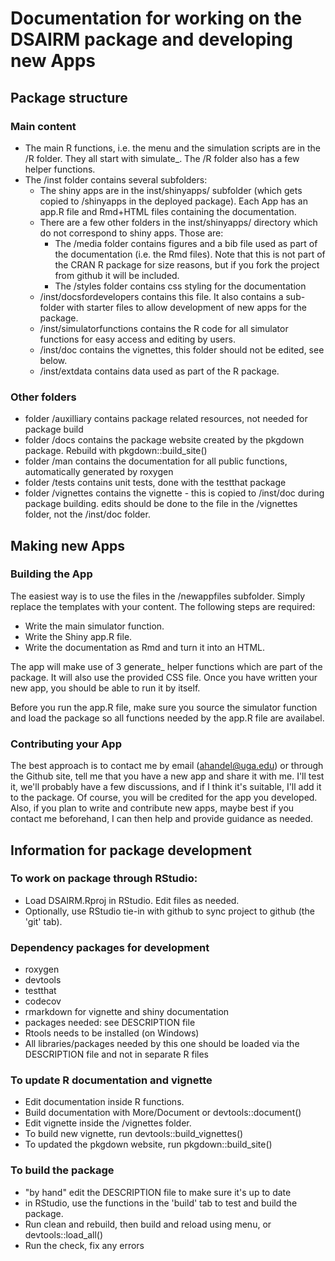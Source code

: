 # Documentation for working on the DSAIRM package and developing new Apps 



## Package structure 

### Main content
* The main R functions, i.e. the menu and the simulation scripts are in the /R folder. They all start with simulate_. The /R folder also has a few helper functions.
* The /inst folder contains several subfolders: 
  * The shiny apps are in the inst/shinyapps/ subfolder (which gets copied to /shinyapps in the deployed package). Each App has an app.R file and Rmd+HTML files containing the documentation.
  * There are a few other folders in the inst/shinyapps/ directory which do not correspond to shiny apps. Those are:
    * The /media folder contains figures and a bib file used as part of the documentation (i.e. the Rmd files). Note that this is not part of the CRAN R package for size reasons, but if you fork the project from github it will be included.
    * The /styles folder contains css styling for the documentation
  * /inst/docsfordevelopers contains this file. It also contains a sub-folder with starter files to allow development of new apps for the package.
  * /inst/simulatorfunctions contains the R code for all simulator functions for easy access and editing by users.
  * /inst/doc contains the vignettes, this folder should not be edited, see below.
  * /inst/extdata contains data used as part of the R package.

### Other folders
* folder /auxilliary contains package related resources, not needed for package build
* folder /docs contains the package website created by the pkgdown package. Rebuild with pkgdown::build_site()
* folder /man contains the documentation for all public functions, automatically generated by roxygen
* folder /tests contains unit tests, done with the testthat package
* folder /vignettes contains the vignette - this is copied to /inst/doc during package building. edits should be done to the file in the /vignettes folder, not the /inst/doc folder.

## Making new Apps

### Building the App
The easiest way is to use the files in the /newappfiles subfolder. Simply replace the templates with your content.
The following steps are required:

* Write the main simulator function.
* Write the Shiny app.R file. 
* Write the documentation as Rmd and turn it into an HTML.

The app will make use of 3 generate_ helper functions which are part of the package. It will also use the provided CSS file. Once you have written your new app, you should be able to run it by itself.

Before you run the app.R file, make sure you source the simulator function and load the package so all functions needed by the app.R file are availabel.

### Contributing your App
The best approach is to contact me by email (ahandel@uga.edu) or through the Github site, tell me that you have a new app and share it with me. I'll test it, we'll probably have a few discussions, and if I think it's suitable, I'll add it to the package. Of course, you will be credited for the app you developed. Also, if you plan to write and contribute new apps, maybe best if you contact me beforehand, I can then help and provide guidance as needed.


## Information for package development

### To work on package through RStudio: 
* Load DSAIRM.Rproj in RStudio. Edit files as needed.
* Optionally, use RStudio tie-in with github to sync project to github (the 'git' tab).

### Dependency packages for development
* roxygen
* devtools
* testthat
* codecov
* rmarkdown for vignette and shiny documentation
* packages needed: see DESCRIPTION file
* Rtools needs to be installed (on Windows)
* All libraries/packages needed by this one should be loaded via the DESCRIPTION file and not in separate R files

### To update R documentation and vignette
* Edit documentation inside R functions. 
* Build documentation with More/Document or devtools::document()
* Edit vignette inside the /vignettes folder.
* To build new vignette, run devtools::build_vignettes()
* To updated the pkgdown website, run pkgdown::build_site()

### To build the package
* "by hand" edit the DESCRIPTION file to make sure it's up to date
* in RStudio, use the functions in the 'build' tab to test and build the package.
* Run clean and rebuild, then build and reload using menu, or devtools::load_all()
* Run the check, fix any errors 



